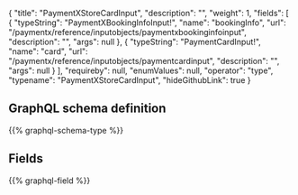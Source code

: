 {
  "title": "PaymentXStoreCardInput",
  "description": "",
  "weight": 1,
  "fields": [
    {
      "typeString": "PaymentXBookingInfoInput!",
      "name": "bookingInfo",
      "url": "/paymentx/reference/inputobjects/paymentxbookinginfoinput",
      "description": "",
      "args": null
    },
    {
      "typeString": "PaymentCardInput!",
      "name": "card",
      "url": "/paymentx/reference/inputobjects/paymentcardinput",
      "description": "",
      "args": null
    }
  ],
  "requireby": null,
  "enumValues": null,
  "operator": "type",
  "typename": "PaymentXStoreCardInput",
  "hideGithubLink": true
}
## GraphQL schema definition

{{% graphql-schema-type %}}

## Fields

{{% graphql-field %}}
